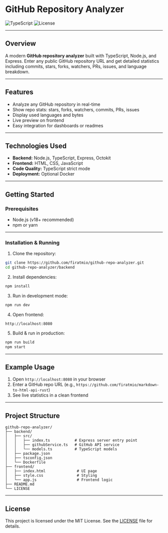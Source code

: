 # GitHub Repository Analyzer

![TypeScript](https://img.shields.io/badge/Language-TypeScript-blue.svg)  ![License](https://img.shields.io/badge/License-MIT-green.svg)

---

## Overview

A modern **GitHub repository analyzer** built with TypeScript, Node.js, and Express.
Enter any public GitHub repository URL and get detailed statistics including commits, stars, forks, watchers, PRs, issues, and language breakdown.

---

## Features

* Analyze any GitHub repository in real-time
* Show repo stats: stars, forks, watchers, commits, PRs, issues
* Display used languages and bytes
* Live preview on frontend
* Easy integration for dashboards or readmes

---

## Technologies Used

* **Backend:** Node.js, TypeScript, Express, Octokit
* **Frontend:** HTML, CSS, JavaScript
* **Code Quality:** TypeScript strict mode
* **Deployment:** Optional Docker

---

## Getting Started

### Prerequisites

* Node.js (v18+ recommended)
* npm or yarn

---

### Installation & Running

1. Clone the repository:

```bash
git clone https://github.com/firatmio/github-repo-analyzer.git
cd github-repo-analyzer/backend
```

2. Install dependencies:

```bash
npm install
```

3. Run in development mode:

```bash
npm run dev
```

4. Open frontend:

```text
http://localhost:8080
```

5. Build & run in production:

```bash
npm run build
npm start
```

---

## Example Usage

1. Open `http://localhost:8080` in your browser
2. Enter a GitHub repo URL (e.g., `https://github.com/firatmio/markdown-to-html-api-rust`)
3. See live statistics in a clean frontend

---

## Project Structure

```
github-repo-analyzer/
├── backend/
│   ├── src/
│   │   ├── index.ts           # Express server entry point
│   │   ├── githubService.ts   # GitHub API service
│   │   └── models.ts          # TypeScript models
│   ├── package.json
│   ├── tsconfig.json
│   └── Dockerfile
├── frontend/
│   ├── index.html              # UI page
│   ├── style.css               # Styling
│   └── app.js                  # Frontend logic
├── README.md
└── LICENSE
```

---

## License

This project is licensed under the MIT License. See the [LICENSE](LICENSE) file for details.
